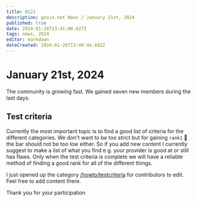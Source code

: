 ```yaml
---
title: 0121
description: gosix.net News / January 21st, 2024 
published: true
date: 2024-01-26T13:41:08.627Z
tags: news, 2024
editor: markdown
dateCreated: 2024-01-26T13:40:44.692Z
---
```



# January 21st, 2024
The community is growing fast. We gained seven new members during the last days. 

## Test criteria

Currently the most important topic is to find a good list of criteria for the different categories. We don't want to be too strict but for gaining `rank1` :1st_place_medal: the bar should not be too low either.
So if you add new content I currently suggest to make a list of what you find e.g. your provider is good at or still has flaws. Only when the test criteria is complete we will have a reliable method of finding a good rank for all of the different things.

I just opened up the category [/howto/testcriteria](/howto/testcriteria) for contributors to edit. Feel free to add content there. 

Thank you for your participation
